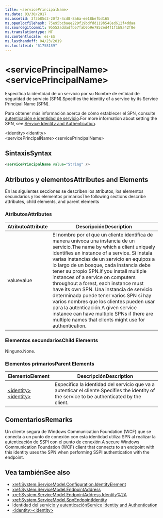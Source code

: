```yaml
---
title: <servicePrincipalName>
ms.date: 03/30/2017
ms.assetid: 3f3b85d3-20f2-4cd8-8a6a-ee18befbd165
ms.openlocfilehash: 75e95bcbaee229f19bdfdd119b548ed612f4ddaa
ms.sourcegitcommit: 9b552addadfb57fab0b9e7852ed4f1f1b8a42f8e
ms.translationtype: MT
ms.contentlocale: es-ES
ms.lasthandoff: 04/23/2019
ms.locfileid: "61758189"
---
```

# <a name="serviceprincipalname"></a><span data-ttu-id="903b1-101">\<servicePrincipalName></span><span class="sxs-lookup"><span data-stu-id="903b1-101">\<servicePrincipalName></span></span>
<span data-ttu-id="903b1-102">Especifica la identidad de un servicio por su Nombre de entidad de seguridad de servicio (SPN).</span><span class="sxs-lookup"><span data-stu-id="903b1-102">Specifies the identity of a service by its Service Principal Name (SPN).</span></span>  
  
 <span data-ttu-id="903b1-103">Para obtener más información acerca de cómo establecer el SPN, consulte [autenticación e identidad de servicio](../../../../../docs/framework/wcf/feature-details/service-identity-and-authentication.md).</span><span class="sxs-lookup"><span data-stu-id="903b1-103">For more information about setting the SPN, see [Service Identity and Authentication](../../../../../docs/framework/wcf/feature-details/service-identity-and-authentication.md).</span></span>  
  
 <span data-ttu-id="903b1-104">\<identity></span><span class="sxs-lookup"><span data-stu-id="903b1-104">\<identity></span></span>  
<span data-ttu-id="903b1-105">\<servicePrincipalName></span><span class="sxs-lookup"><span data-stu-id="903b1-105">\<servicePrincipalName></span></span>  
  
## <a name="syntax"></a><span data-ttu-id="903b1-106">Sintaxis</span><span class="sxs-lookup"><span data-stu-id="903b1-106">Syntax</span></span>  
  
```xml  
<servicePrincipalName value="String" />
```  
  
## <a name="attributes-and-elements"></a><span data-ttu-id="903b1-107">Atributos y elementos</span><span class="sxs-lookup"><span data-stu-id="903b1-107">Attributes and Elements</span></span>  
 <span data-ttu-id="903b1-108">En las siguientes secciones se describen los atributos, los elementos secundarios y los elementos primarios</span><span class="sxs-lookup"><span data-stu-id="903b1-108">The following sections describe attributes, child elements, and parent elements</span></span>  
  
### <a name="attributes"></a><span data-ttu-id="903b1-109">Atributos</span><span class="sxs-lookup"><span data-stu-id="903b1-109">Attributes</span></span>  
  
|<span data-ttu-id="903b1-110">Atributo</span><span class="sxs-lookup"><span data-stu-id="903b1-110">Attribute</span></span>|<span data-ttu-id="903b1-111">Descripción</span><span class="sxs-lookup"><span data-stu-id="903b1-111">Description</span></span>|  
|---------------|-----------------|  
|<span data-ttu-id="903b1-112">value</span><span class="sxs-lookup"><span data-stu-id="903b1-112">value</span></span>|<span data-ttu-id="903b1-113">El nombre por el que un cliente identifica de manera unívoca una instancia de un servicio.</span><span class="sxs-lookup"><span data-stu-id="903b1-113">The name by which a client uniquely identifies an instance of a service.</span></span> <span data-ttu-id="903b1-114">Si instala varias instancias de un servicio en equipos a lo largo de un bosque, cada instancia debe tener su propio SPN.</span><span class="sxs-lookup"><span data-stu-id="903b1-114">If you install multiple instances of a service on computers throughout a forest, each instance must have its own SPN.</span></span> <span data-ttu-id="903b1-115">Una instancia de servicio determinada puede tener varios SPN si hay varios nombres que los clientes pueden usar para la autenticación.</span><span class="sxs-lookup"><span data-stu-id="903b1-115">A given service instance can have multiple SPNs if there are multiple names that clients might use for authentication.</span></span>|  
  
### <a name="child-elements"></a><span data-ttu-id="903b1-116">Elementos secundarios</span><span class="sxs-lookup"><span data-stu-id="903b1-116">Child Elements</span></span>  
 <span data-ttu-id="903b1-117">Ninguno.</span><span class="sxs-lookup"><span data-stu-id="903b1-117">None.</span></span>  
  
### <a name="parent-elements"></a><span data-ttu-id="903b1-118">Elementos primarios</span><span class="sxs-lookup"><span data-stu-id="903b1-118">Parent Elements</span></span>  
  
|<span data-ttu-id="903b1-119">Elemento</span><span class="sxs-lookup"><span data-stu-id="903b1-119">Element</span></span>|<span data-ttu-id="903b1-120">Descripción</span><span class="sxs-lookup"><span data-stu-id="903b1-120">Description</span></span>|  
|-------------|-----------------|  
|[<span data-ttu-id="903b1-121">\<identity></span><span class="sxs-lookup"><span data-stu-id="903b1-121">\<identity></span></span>](../../../../../docs/framework/configure-apps/file-schema/wcf/identity.md)|<span data-ttu-id="903b1-122">Especifica la identidad del servicio que va a autenticar el cliente.</span><span class="sxs-lookup"><span data-stu-id="903b1-122">Specifies the identity of the service to be authenticated by the client.</span></span>|  
  
## <a name="remarks"></a><span data-ttu-id="903b1-123">Comentarios</span><span class="sxs-lookup"><span data-stu-id="903b1-123">Remarks</span></span>  
 <span data-ttu-id="903b1-124">Un cliente segura de Windows Communication Foundation (WCF) que se conecta a un punto de conexión con esta identidad utiliza SPN al realizar la autenticación de SSPI con el punto de conexión.</span><span class="sxs-lookup"><span data-stu-id="903b1-124">A secure Windows Communication Foundation (WCF) client that connects to an endpoint with this identity uses the SPN when performing SSPI authentication with the endpoint.</span></span>  
  
## <a name="see-also"></a><span data-ttu-id="903b1-125">Vea también</span><span class="sxs-lookup"><span data-stu-id="903b1-125">See also</span></span>

- <xref:System.ServiceModel.Configuration.IdentityElement>
- <xref:System.ServiceModel.EndpointAddress>
- <xref:System.ServiceModel.EndpointAddress.Identity%2A>
- <xref:System.ServiceModel.SpnEndpointIdentity>
- [<span data-ttu-id="903b1-126">Identidad del servicio y autenticación</span><span class="sxs-lookup"><span data-stu-id="903b1-126">Service Identity and Authentication</span></span>](../../../../../docs/framework/wcf/feature-details/service-identity-and-authentication.md)
- [<span data-ttu-id="903b1-127">\<identity></span><span class="sxs-lookup"><span data-stu-id="903b1-127">\<identity></span></span>](../../../../../docs/framework/configure-apps/file-schema/wcf/identity.md)
